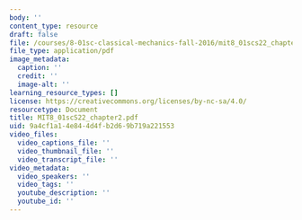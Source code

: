 ```yaml
---
body: ''
content_type: resource
draft: false
file: /courses/8-01sc-classical-mechanics-fall-2016/mit8_01scs22_chapter2.pdf
file_type: application/pdf
image_metadata:
  caption: ''
  credit: ''
  image-alt: ''
learning_resource_types: []
license: https://creativecommons.org/licenses/by-nc-sa/4.0/
resourcetype: Document
title: MIT8_01scS22_chapter2.pdf
uid: 9a4cf1a1-4e84-4d4f-b2d6-9b719a221553
video_files:
  video_captions_file: ''
  video_thumbnail_file: ''
  video_transcript_file: ''
video_metadata:
  video_speakers: ''
  video_tags: ''
  youtube_description: ''
  youtube_id: ''
---
```

